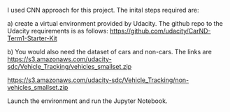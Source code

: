 I used CNN approach for this project. The inital steps required are:

a) create a virtual environment provided by Udacity. The github repo to the Udacity requirements is as follows:
  https://github.com/udacity/CarND-Term1-Starter-Kit
  
b) You would also need the dataset of cars and non-cars. The links are 
https://s3.amazonaws.com/udacity-sdc/Vehicle_Tracking/vehicles_smallset.zip

https://s3.amazonaws.com/udacity-sdc/Vehicle_Tracking/non-vehicles_smallset.zip

Launch the environment and run the Jupyter Notebook. 
